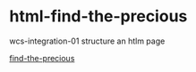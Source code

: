 # html-find-the-precious

wcs-integration-01 structure an htlm page

[find-the-precious](https://cristina-ferreira.github.io/html-find-the-precious/)

